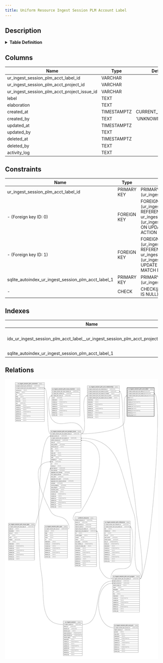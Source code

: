 ```yaml
---
title: Uniform Resource Ingest Session PLM Account Label
---
```


## Description

<details>
<summary><strong>Table Definition</strong></summary>

```sql
CREATE TABLE "ur_ingest_session_plm_acct_label" (
    "ur_ingest_session_plm_acct_label_id" VARCHAR PRIMARY KEY NOT NULL,
    "ur_ingest_session_plm_acct_project_id" VARCHAR NOT NULL,
    "ur_ingest_session_plm_acct_project_issue_id" VARCHAR NOT NULL,
    "lebel" TEXT NOT NULL,
    "elaboration" TEXT CHECK(json_valid(elaboration) OR elaboration IS NULL),
    "created_at" TIMESTAMPTZ DEFAULT CURRENT_TIMESTAMP,
    "created_by" TEXT DEFAULT 'UNKNOWN',
    "updated_at" TIMESTAMPTZ,
    "updated_by" TEXT,
    "deleted_at" TIMESTAMPTZ,
    "deleted_by" TEXT,
    "activity_log" TEXT,
    FOREIGN KEY("ur_ingest_session_plm_acct_project_id") REFERENCES "ur_ingest_session_plm_acct_project"("ur_ingest_session_plm_acct_project_id"),
    FOREIGN KEY("ur_ingest_session_plm_acct_project_issue_id") REFERENCES "ur_ingest_session_plm_acct_project_issue"("ur_ingest_session_plm_acct_project_issue_id")
)
```

</details>

## Columns

| Name                                        | Type        | Default           | Nullable | Parents                                                                                                                           | Comment                                                 |
| ------------------------------------------- | ----------- | ----------------- | -------- | --------------------------------------------------------------------------------------------------------------------------------- | ------------------------------------------------------- |
| ur_ingest_session_plm_acct_label_id         | VARCHAR     |                   | false    |                                                                                                                                   | {"isSqlDomainZodDescrMeta":true,"isVarChar":true}       |
| ur_ingest_session_plm_acct_project_id       | VARCHAR     |                   | false    | [ur_ingest_session_plm_acct_project](/docs/standard-library/rssd-schema/ur_ingest_session_plm_acct_project)             | {"isSqlDomainZodDescrMeta":true,"isVarChar":true}       |
| ur_ingest_session_plm_acct_project_issue_id | VARCHAR     |                   | false    | [ur_ingest_session_plm_acct_project_issue](/docs/standard-library/rssd-schema/ur_ingest_session_plm_acct_project_issue) | {"isSqlDomainZodDescrMeta":true,"isVarChar":true}       |
| lebel                                       | TEXT        |                   | false    |                                                                                                                                   |                                                         |
| elaboration                                 | TEXT        |                   | true     |                                                                                                                                   | {"isSqlDomainZodDescrMeta":true,"isJsonText":true}      |
| created_at                                  | TIMESTAMPTZ | CURRENT_TIMESTAMP | true     |                                                                                                                                   |                                                         |
| created_by                                  | TEXT        | 'UNKNOWN'         | true     |                                                                                                                                   |                                                         |
| updated_at                                  | TIMESTAMPTZ |                   | true     |                                                                                                                                   |                                                         |
| updated_by                                  | TEXT        |                   | true     |                                                                                                                                   |                                                         |
| deleted_at                                  | TIMESTAMPTZ |                   | true     |                                                                                                                                   |                                                         |
| deleted_by                                  | TEXT        |                   | true     |                                                                                                                                   |                                                         |
| activity_log                                | TEXT        |                   | true     |                                                                                                                                   | {"isSqlDomainZodDescrMeta":true,"isJsonSqlDomain":true} |

## Constraints

| Name                                                | Type        | Definition                                                                                                                                                                                                     |
| --------------------------------------------------- | ----------- | -------------------------------------------------------------------------------------------------------------------------------------------------------------------------------------------------------------- |
| ur_ingest_session_plm_acct_label_id                 | PRIMARY KEY | PRIMARY KEY (ur_ingest_session_plm_acct_label_id)                                                                                                                                                              |
| - (Foreign key ID: 0)                               | FOREIGN KEY | FOREIGN KEY (ur_ingest_session_plm_acct_project_issue_id) REFERENCES ur_ingest_session_plm_acct_project_issue (ur_ingest_session_plm_acct_project_issue_id) ON UPDATE NO ACTION ON DELETE NO ACTION MATCH NONE |
| - (Foreign key ID: 1)                               | FOREIGN KEY | FOREIGN KEY (ur_ingest_session_plm_acct_project_id) REFERENCES ur_ingest_session_plm_acct_project (ur_ingest_session_plm_acct_project_id) ON UPDATE NO ACTION ON DELETE NO ACTION MATCH NONE                   |
| sqlite_autoindex_ur_ingest_session_plm_acct_label_1 | PRIMARY KEY | PRIMARY KEY (ur_ingest_session_plm_acct_label_id)                                                                                                                                                              |
| -                                                   | CHECK       | CHECK(json_valid(elaboration) OR elaboration IS NULL)                                                                                                                                                          |

## Indexes

| Name                                                                              | Definition                                                                                                                                                                            |
| --------------------------------------------------------------------------------- | ------------------------------------------------------------------------------------------------------------------------------------------------------------------------------------- |
| idx_ur_ingest_session_plm_acct_label__ur_ingest_session_plm_acct_project_issue_id | CREATE INDEX "idx_ur_ingest_session_plm_acct_label__ur_ingest_session_plm_acct_project_issue_id" ON "ur_ingest_session_plm_acct_label"("ur_ingest_session_plm_acct_project_issue_id") |
| sqlite_autoindex_ur_ingest_session_plm_acct_label_1                               | PRIMARY KEY (ur_ingest_session_plm_acct_label_id)                                                                                                                                     |

## Relations

![er](../../../../../assets/images/content/docs/standard-library/rssd-schema/ur_ingest_session_plm_acct_label.svg)
